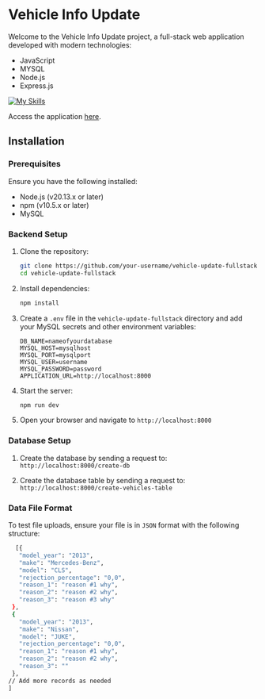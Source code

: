 # Vehicle Info Update

Welcome to the Vehicle Info Update project, a full-stack web application developed with modern technologies:

- JavaScript
- MYSQL
- Node.js
- Express.js

[![My Skills](https://skillicons.dev/icons?i=js,nodejs,express,mysql)](https://skillicons.dev)

Access the application <a href="https://vehicle-update-fullstack.onrender.com" target="_blank">here</a>.

## Installation

### Prerequisites

Ensure you have the following installed:

- Node.js (v20.13.x or later)
- npm (v10.5.x or later)
- MySQL

### Backend Setup

1. Clone the repository:

   ```bash
   git clone https://github.com/your-username/vehicle-update-fullstack.git
   cd vehicle-update-fullstack
   ```

2. Install dependencies:

   ```bash
   npm install
   ```

3. Create a `.env` file in the `vehicle-update-fullstack` directory and add your MySQL secrets and other environment variables:

   ```
   DB_NAME=nameofyourdatabase
   MYSQL_HOST=mysqlhost
   MYSQL_PORT=mysqlport
   MYSQL_USER=username
   MYSQL_PASSWORD=password
   APPLICATION_URL=http://localhost:8000
   ```

4. Start the server:

   ```bash
   npm run dev
   ```

5. Open your browser and navigate to `http://localhost:8000`

### Database Setup

1. Create the database by sending a request to: `http://localhost:8000/create-db`

2. Create the database table by sending a request to: `http://localhost:8000/create-vehicles-table`

### Data File Format

To test file uploads, ensure your file is in `JSON` format with the following structure:

```bash
  [{
   "model_year": "2013",
   "make": "Mercedes-Benz",
   "model": "CLS",
   "rejection_percentage": "0,0",
   "reason_1": "reason #1 why",
   "reason_2": "reason #2 why",
   "reason_3": "reason #3 why"
 },
 {
   "model_year": "2013",
   "make": "Nissan",
   "model": "JUKE",
   "rejection_percentage": "0,0",
   "reason_1": "reason #1 why",
   "reason_2": "reason #2 why",
   "reason_3": ""
 },
// Add more records as needed
]
```
